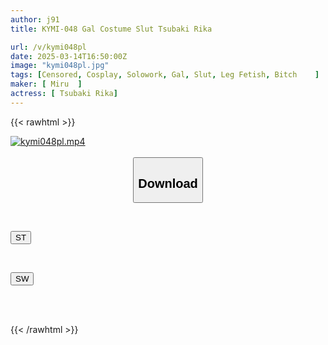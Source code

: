 ```yaml
---
author: j91
title: KYMI-048 Gal Costume Slut Tsubaki Rika

url: /v/kymi048pl
date: 2025-03-14T16:50:00Z
image: "kymi048pl.jpg"
tags: [Censored, Cosplay, Solowork, Gal, Slut, Leg Fetish, Bitch	]
maker: [ Miru  ]
actress: [ Tsubaki Rika]
---
```



{{< rawhtml >}}

<div class="video" data-videoid="Ww2VbxrPKdhbBdY">
    <a href="javascript:;">
        <img src="/v/kymi048pl/kymi048pl.jpg" width="WIDTH" height="HEIGHT" alt="kymi048pl.mp4" loading="lazy">
    </a>
</div>

<script type="text/javascript" src="https://j91.asia/asset/on-demand-st.js"></script>

<br>
  <link rel="stylesheet" href="https://j91.asia/asset/bs5.css">
  
  <center>
  <button class="btn btn-primary" type="button" data-bs-toggle="collapse" data-bs-target=".multi-collapse" aria-expanded="false" aria-controls="multiCollapseExample1 multiCollapseExample2"><h2>Download</h2></button></center>
</p>
<div class="row">
  <div class="col">
    <div class="collapse multi-collapse" id="multiCollapseExample1">
      <div class="card card-body">
	      	      <br>
<div class="buttons">  
<p><a href="/v/kymi048pl/st.html" target="_blank"><button class="btn-hover color-3"><i class="fa fa-download"></i> ST</button></a></p></div>
    </div>
  </div>
</div>
  <div class="col">
    <div class="collapse multi-collapse" id="multiCollapseExample2">
      <div class="card card-body">
	      <br>
<div class="buttons">
<p><a href="/v/kymi048pl/sw.html" target="_blank"><button class="btn-hover color-2"><i class="fa fa-download"></i> SW</button></a></p></div>
<br><br>
      </div>
    </div>
  </div>
</div>

{{< /rawhtml >}}